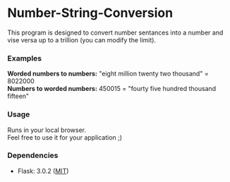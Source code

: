 # Number-String-Conversion
This program is designed to convert number sentances into a number and vise versa up to a trillion (you can modify the limit).  
### Examples
**Worded numbers to numbers:** "eight million twenty two thousand" = 8022000  
**Numbers to worded numbers:** 450015 = "fourty five hundred thousand fifteen"
### Usage 
Runs in your local browser.  
Feel free to use it for your application ;)
### Dependencies
* Flask: 3.0.2 ([MIT](https://opensource.org/licenses/MIT))